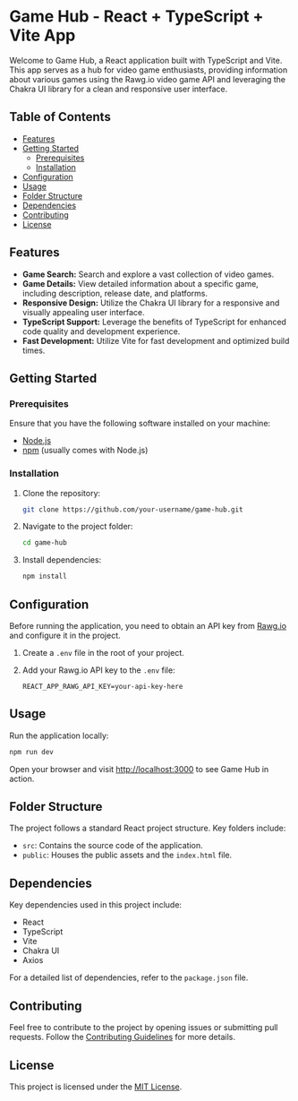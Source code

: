 # Game Hub - React + TypeScript + Vite App

Welcome to Game Hub, a React application built with TypeScript and Vite. This app serves as a hub for video game enthusiasts, providing information about various games using the Rawg.io video game API and leveraging the Chakra UI library for a clean and responsive user interface.

## Table of Contents

- [Features](#features)
- [Getting Started](#getting-started)
  - [Prerequisites](#prerequisites)
  - [Installation](#installation)
- [Configuration](#configuration)
- [Usage](#usage)
- [Folder Structure](#folder-structure)
- [Dependencies](#dependencies)
- [Contributing](#contributing)
- [License](#license)

## Features

- **Game Search:** Search and explore a vast collection of video games.
- **Game Details:** View detailed information about a specific game, including description, release date, and platforms.
- **Responsive Design:** Utilize the Chakra UI library for a responsive and visually appealing user interface.
- **TypeScript Support:** Leverage the benefits of TypeScript for enhanced code quality and development experience.
- **Fast Development:** Utilize Vite for fast development and optimized build times.

## Getting Started

### Prerequisites

Ensure that you have the following software installed on your machine:

- [Node.js](https://nodejs.org/)
- [npm](https://www.npmjs.com/) (usually comes with Node.js)

### Installation

1. Clone the repository:

   ```bash
   git clone https://github.com/your-username/game-hub.git
   ```

2. Navigate to the project folder:

   ```bash
   cd game-hub
   ```

3. Install dependencies:

   ```bash
   npm install
   ```

## Configuration

Before running the application, you need to obtain an API key from [Rawg.io](https://rawg.io/apidocs) and configure it in the project.

1. Create a `.env` file in the root of your project.
2. Add your Rawg.io API key to the `.env` file:

   ```env
   REACT_APP_RAWG_API_KEY=your-api-key-here
   ```

## Usage

Run the application locally:

```bash
npm run dev
```

Open your browser and visit [http://localhost:3000](http://localhost:3000) to see Game Hub in action.

## Folder Structure

The project follows a standard React project structure. Key folders include:

- `src`: Contains the source code of the application.
- `public`: Houses the public assets and the `index.html` file.

## Dependencies

Key dependencies used in this project include:

- React
- TypeScript
- Vite
- Chakra UI
- Axios

For a detailed list of dependencies, refer to the `package.json` file.

## Contributing

Feel free to contribute to the project by opening issues or submitting pull requests. Follow the [Contributing Guidelines](CONTRIBUTING.md) for more details.

## License

This project is licensed under the [MIT License](LICENSE).
